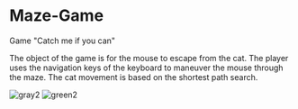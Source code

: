 # Maze-Game
Game "Catch me if you can"

The object of the game is for the mouse to escape from the cat.
The player uses the navigation keys of the keyboard to maneuver the mouse through the maze. The cat movement is based on the shortest path search. 


![gray2](https://user-images.githubusercontent.com/42369579/46489781-02181f00-c80f-11e8-8bec-6230697ad4b7.gif)
![green2](https://user-images.githubusercontent.com/42369579/46489855-296eec00-c80f-11e8-8191-016a988ed454.gif)
